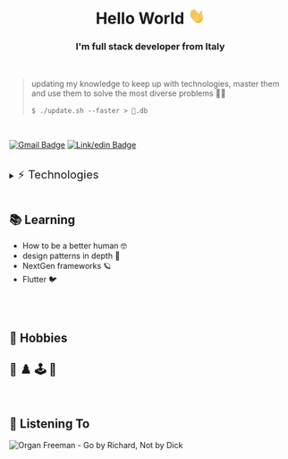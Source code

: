<h1 align="center">Hello World <img src="https://raw.githubusercontent.com/ABSphreak/ABSphreak/master/gifs/Hi.gif" width="30px" alt="🖖"></h1>
<h3 align="center">I'm full stack developer from Italy</h3>

<br>

>updating my knowledge to keep up with technologies, master them and use them to solve the most diverse problems 👨‍💻
>
>```
>$ ./update.sh --faster > 🧠.db
>```

<br>

[![Gmail Badge](https://img.shields.io/badge/cesare.maio@gmail.com-c14438?style=for-the-badge&logo=Gmail&logoColor=white&link=mailto:cesare.maio@gmail.com)](mailto:cesare.maio@gmail.com)
[![Link/edin Badge](https://img.shields.io/badge/linkedIn-blue?style=for-the-badge&logo=Linkedin&logoColor=white&link=https://www.linkedin.com/in/cesare-maio-322161230)](https://www.linkedin.com/in/cesare-maio-322161230)

<br>

<details>
  <summary><span style="font-size: 20px">⚡ Technologies</span></summary>
  <br/>


![HTML](https://img.shields.io/badge/HTML-E34F26.svg?&style=for-the-badge&logo=html5&logoColor=white)
![CSS](https://img.shields.io/badge/CSS-%231572B6.svg?&style=for-the-badge&logo=css3&logoColor=white)
![SASS](https://img.shields.io/badge/SASS-CC6699.svg?&style=for-the-badge&logo=sass&logoColor=white)
![JavaScript](https://img.shields.io/badge/Javascript-323330.svg?&style=for-the-badge&logo=javascript&logoColor=%23F7DF1E)
![TypeScript](https://img.shields.io/badge/TYPESCRIPT-%23007ACC.svg?&style=for-the-badge&logo=typescript&logoColor=white)\
![Vue.js](https://img.shields.io/badge/Vue.js-35495E?style=for-the-badge&logo=vuedotjs&logoColor=4FC08D)
![React](https://img.shields.io/badge/React-282C34?style=for-the-badge&logo=react&logoColor=61dAFB)
![Laravel](https://img.shields.io/badge/Laravel-FF2D30?style=for-the-badge&logo=laravel&logoColor=white)
![JQuery](https://img.shields.io/badge/JQuery-0769AD.svg?&style=for-the-badge&logo=jquery&logoColor=white)\
![NodeJS](https://img.shields.io/badge/Nodejs-509933.svg?&style=for-the-badge&logo=node.js&logoColor=white)
![PHP](https://img.shields.io/badge/PHP-777BB4.svg?&style=for-the-badge&logo=php&logoColor=white)
![Cpp](https://img.shields.io/badge/C++-00599C.svg?&style=for-the-badge&logo=c%2B%2B&logoColor=white)\
![Vite](https://img.shields.io/badge/Vite-747bff?style=for-the-badge&logo=vite&logoColor=FFC119)
![webpack](https://img.shields.io/badge/webpack-2B3A42?style=for-the-badge&logo=webpack&logoColor=5299C8)\
![Git](https://img.shields.io/badge/GIT-%23F05033.svg?&style=for-the-badge&logo=git&logoColor=white)
![GitHub](https://img.shields.io/badge/GitHub-%23121011.svg?&style=for-the-badge&logo=github&logoColor=white)
![GitLab](https://img.shields.io/badge/GitLab-%23181717.svg?&style=for-the-badge&logo=gitlab&logoColor=white)\
![Docker](https://img.shields.io/badge/Docker-2496ED.svg?&style=for-the-badge&logo=docker&logoColor=white)
![Postgres](https://img.shields.io/badge/Postgres-%23316192.svg?&style=for-the-badge&logo=postgresql&logoColor=white)
![MySQL](https://img.shields.io/badge/MariaDB-4479A1.svg?&style=for-the-badge&logo=mariadb&logoColor=white)\
![REST API](https://img.shields.io/badge/REST-02569B.svg?&style=for-the-badge&logo=rest&logoColor=white)
![GRAPHQL](https://img.shields.io/badge/GraphQL-E10098.svg?&style=for-the-badge&logo=graphql&logoColor=white)\
![LINUX](https://img.shields.io/badge/Linux-FCC624?style=for-the-badge&logo=linux&logoColor=black)
![VSCode](https://img.shields.io/badge/vscode-007ACC.svg?&style=for-the-badge&logo=visual-studio-code)\
![Arduino](https://img.shields.io/badge/Arduino-00979D.svg?&style=for-the-badge&logo=arduino&logoColor=white)\
![PHOTOSHOP](https://img.shields.io/badge/Photoshop-001C33.svg?&style=for-the-badge&logo=adobe-photoshop&logoColor=white)
![FIGMA](https://img.shields.io/badge/Figma-E29FFf.svg?&style=for-the-badge&logo=figma&logoColor=2C2C2C)

</details>

<br>

## 📚 Learning

- How to be a better human 🤓
- design patterns in depth 🌱
- NextGen frameworks 🪐
- Flutter 🐦

<br>
<br>

## 📅 Hobbies
## 🎸 ♟️ 🕹️ 🛫

<br>

## 🎵 Listening To

[<img align="left" alt="Organ Freeman - Go by Richard, Not by Dick" src="https://img.shields.io/badge/Organ Freeman-Go by Richard, Not by Dick-AD6073?style=for-the-badge&logo=spotify&logoColor=white" />](https://open.spotify.com/track/0f1JMaMY0G3HLmpOwb1K8n?si=602b532b410744cd)

<br>
<br>
